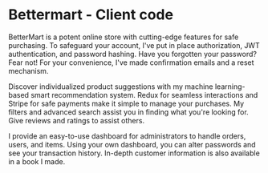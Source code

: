 # Bettermart - Client code
BetterMart is a potent online store with cutting-edge features for safe purchasing. To safeguard your account, I've put in place authorization, JWT authentication, and password hashing. Have you forgotten your password? Fear not! For your convenience, I've made confirmation emails and a reset mechanism.

Discover individualized product suggestions with my machine learning-based smart recommendation system. Redux for seamless interactions and Stripe for safe payments make it simple to manage your purchases. My filters and advanced search assist you in finding what you're looking for. Give reviews and ratings to assist others.

I provide an easy-to-use dashboard for administrators to handle orders, users, and items. Using your own dashboard, you can alter passwords and see your transaction history. In-depth customer information is also available in a book I made. 
